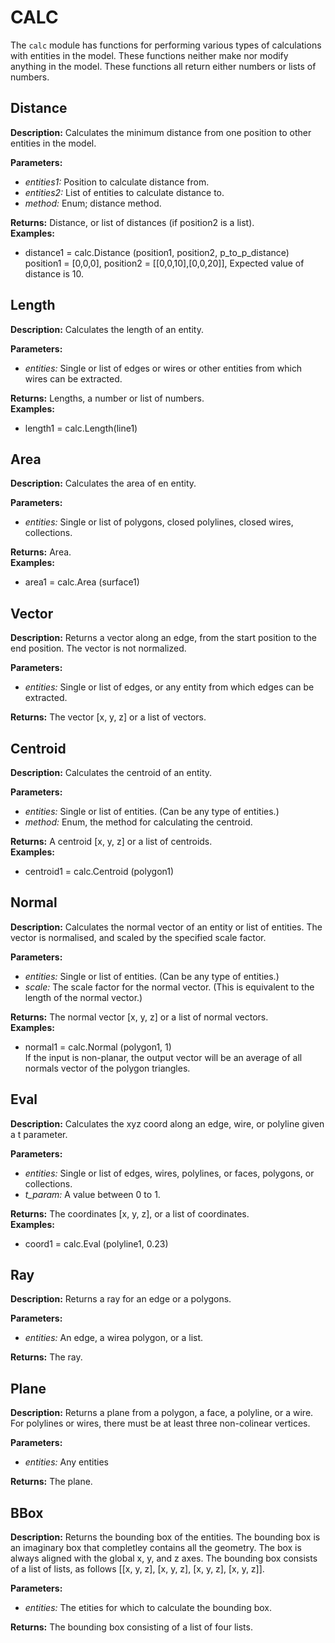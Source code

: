 # CALC  
  
The `calc` module has functions for performing various types of calculations with entities in the model.
These functions neither make nor modify anything in the model.
These functions all return either numbers or lists of numbers.  
  
  
## Distance  
  
  
**Description:** Calculates the minimum distance from one position to other entities in the model.  
  
**Parameters:**  
  * *entities1:* Position to calculate distance from.  
  * *entities2:* List of entities to calculate distance to.  
  * *method:* Enum; distance method.  
  
**Returns:** Distance, or list of distances (if position2 is a list).  
**Examples:**  
  * distance1 = calc.Distance (position1, position2, p_to_p_distance)  
    position1 = [0,0,0], position2 = [[0,0,10],[0,0,20]], Expected value of distance is 10.
  
  
  
## Length  
  
  
**Description:** Calculates the length of an entity.  
  
**Parameters:**  
  * *entities:* Single or list of edges or wires or other entities from which wires can be extracted.  
  
**Returns:** Lengths, a number or list of numbers.  
**Examples:**  
  * length1 = calc.Length(line1)
  
  
  
## Area  
  
  
**Description:** Calculates the area of en entity.  
  
**Parameters:**  
  * *entities:* Single or list of polygons, closed polylines, closed wires, collections.  
  
**Returns:** Area.  
**Examples:**  
  * area1 = calc.Area (surface1)
  
  
  
## Vector  
  
  
**Description:** Returns a vector along an edge, from the start position to the end position.
The vector is not normalized.  
  
**Parameters:**  
  * *entities:* Single or list of edges, or any entity from which edges can be extracted.  
  
**Returns:** The vector [x, y, z] or a list of vectors.  
  
  
## Centroid  
  
  
**Description:** Calculates the centroid of an entity.  
  
**Parameters:**  
  * *entities:* Single or list of entities. (Can be any type of entities.)  
  * *method:* Enum, the method for calculating the centroid.  
  
**Returns:** A centroid [x, y, z] or a list of centroids.  
**Examples:**  
  * centroid1 = calc.Centroid (polygon1)
  
  
  
## Normal  
  
  
**Description:** Calculates the normal vector of an entity or list of entities. The vector is normalised, and scaled
by the specified scale factor.  
  
**Parameters:**  
  * *entities:* Single or list of entities. (Can be any type of entities.)  
  * *scale:* The scale factor for the normal vector. (This is equivalent to the length of the normal vector.)  
  
**Returns:** The normal vector [x, y, z] or a list of normal vectors.  
**Examples:**  
  * normal1 = calc.Normal (polygon1, 1)  
    If the input is non-planar, the output vector will be an average of all normals vector of the polygon triangles.
  
  
  
## Eval  
  
  
**Description:** Calculates the xyz coord along an edge, wire, or polyline given a t parameter.  
  
**Parameters:**  
  * *entities:* Single or list of edges, wires, polylines, or faces, polygons, or collections.  
  * *t\_param:* A value between 0 to 1.  
  
**Returns:** The coordinates [x, y, z], or a list of coordinates.  
**Examples:**  
  * coord1 = calc.Eval (polyline1, 0.23)
  
  
  
## Ray  
  
  
**Description:** Returns a ray for an edge or a polygons.  
  
**Parameters:**  
  * *entities:* An edge, a wirea polygon, or a list.  
  
**Returns:** The ray.  
  
  
## Plane  
  
  
**Description:** Returns a plane from a polygon, a face, a polyline, or a wire.
For polylines or wires, there must be at least three non-colinear vertices.  
  
**Parameters:**  
  * *entities:* Any entities  
  
**Returns:** The plane.  
  
  
## BBox  
  
  
**Description:** Returns the bounding box of the entities.
The bounding box is an imaginary box that completley contains all the geometry.
The box is always aligned with the global x, y, and z axes.
The bounding box consists of a list of lists, as follows [[x, y, z], [x, y, z], [x, y, z], [x, y, z]].  
  
**Parameters:**  
  * *entities:* The etities for which to calculate the bounding box.  
  
**Returns:** The bounding box consisting of a list of four lists.  
  
  
